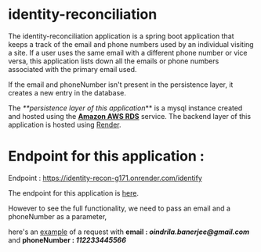 # identity-reconciliation
The identity-reconciliation application is a spring boot application that keeps a track of the email and phone numbers used by an individual 
visiting a site. If a user uses the same email with a different phone number or vice versa, this application lists down all the emails or 
phone numbers associated with the primary email used. 

If the email and phoneNumber isn't present in the persistence layer, it creates a new entry in the database.


The _**persistence layer of this application_** is a mysql instance created and hosted using the [**Amazon AWS RDS**](https://aws.amazon.com/) service.
The backend layer of this application is hosted using [Render](https://render.com/).

# Endpoint for this application :
Endpoint : https://identity-recon-g171.onrender.com/identify  

The endpoint for this application is [here](https://identity-recon-g171.onrender.com/identify).  

However to see the full functionality, we need to pass an email and a phoneNumber as a parameter,  

here's an [example](https://identity-recon-g171.onrender.com/identify?&email=oindrila.banerjee@gmail.com&phoneNumber=159357852) of a request with **email : _oindrila.banerjee@gmail.com_** and **phoneNumber : _112233445566_**

